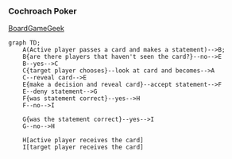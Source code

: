 ### Cochroach Poker
[BoardGameGeek](https://boardgamegeek.com/boardgame/11971/cockroach-poker)

```mermaid
graph TD;
    A(Active player passes a card and makes a statement)-->B;
    B{are there players that haven't seen the card?}--no-->E
    B--yes-->C
    C{target player chooses}--look at card and becomes-->A
    C--reveal card-->E
    E{make a decision and reveal card}--accept statement-->F
    E--deny statement-->G
    F{was statement correct}--yes-->H
    F--no-->I
    
    G{was the statement correct}--yes-->I
    G--no-->H

    H[active player receives the card]
    I[target player receives the card]
```
